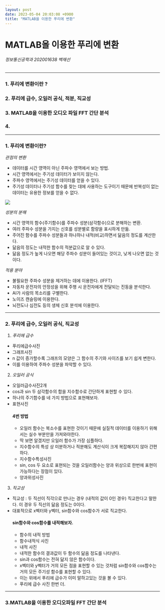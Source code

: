 ```yaml
---
layout: post
date: 2023-05-04 20:03:08 +0900
title: "MATLAB을 이용한 푸리에 변환"
---
```


# MATLAB을 이용한 푸리에 변환
###### 정보통신공학과 202001638 백재선

---
### 1. 푸리에 변환이란 ?
### 2. 푸리에 급수, 오일러 공식, 적분, 직교성
### 3. MATLAB을 이용한 오디오 파일 FFT 간단 분석
### 4. 

---
### 1. 푸리에 변환이란?

*관점의 변환*

- 데이터를 시간 영역이 아닌 주파수 영역에서 보는 방법.
- 시간 영역에서는 주기성 데이터가 보이지 않는다.
- 주파수 영역에서는 주기성 데이터를 얻을 수 있다.
- 주기성 데이터나 주기성 함수를 찾는 데에 사용하는 도구이기 때문에 
반복성이 없는 데이터는 유용한 정보를 얻을 수 없다.

![](https://postfiles.pstatic.net/MjAyMzA1MDRfMjIw/MDAxNjgzMTk2NzEzMjE4.7qB5FWJdtPBe5FIpUvbHIkpPRnRmqZxHEAWsdNmYf3Qg.A9JmMjvKnjuKSDqmwrgujowyShUxUBrqah-5EF28NjAg.PNG.baekbro2001/time_to_frequency.png?type=w966)

*성분의 분해*

- 시간 영역의 함수(주기함수)를 주파수 성분(삼각함수)으로 분해하는 변환.
- 여러 주파수 성분을 가지는 신호를 성분별로 함량을 표시하게 만듦.
- 주어진 함수를 주파수 성분들과 하나하나 내적(비교)하면서 
닮음의 정도를 계산한다.
- 닮음의 정도는 내적한 함수의 적분값으로 알 수 있다.
- 닮음 정도가 높게 나오면 해당 주파수 성분이 들어있는 것이고,
낮게 나오면 없는 것이다.

*적용 분야*

- 불필요한 주파수 성분을 제거하는 데에 이용한다. (IFFT)
- 자동차 운전자의 안정성을 위해 주행 시 운전자에게 전달되는 진동을 
분석한다.
- AI가 사람의 목소리를 구별한다.
- 노이즈 캔슬링에 이용한다.
- 뇌전도나 심전도 등의 생체 신호 분석에 이용한다.
---

### 2. 푸리에 급수, 오일러 공식, 직교성

1. *푸리에 급수*

- 푸리에급수사진
- 그래프사진
- n 값이 증가할수록 그래프의 모양은 그 함수의 주기와 사이즈를 보기 쉽게 변한다. 
- 이를 이용하여 주파수 성분을 파악할 수 있다.

2. *오일러 공식*

- 오일러급수사진2개
- cos과 sin 두 삼각함수의 합을 지수함수로 간단하게 표현할 수 있다.
- 하나의 주기함수를 네 가지 방법으로 표현해보자.
- 표현사진
   #### 4번 방법
    - 오일러 함수는 복소수를 표현한 것이기 때문에 
  실질적 데이터를 이용하기 위해서는 실수 부분만을 가져와야한다.
    - 딱 보면 알겠지만 오일러 함수가 가장 심플하다.
    - 지수함수의 특성 상 미분하거나 적분해도 계산식이 크게 복잡해지지 않아 간편하다.
    - 지수함수특성사진
    - sin, cos 두 요소로 표현되는 것을 오일러함수는 양과 위상으로 한번에
  표현이 가능하다는 장점이 있다.
    - 양과위성사진

3. *직교성*

- 직교성 : 두 직선이 직각으로 만나는 경우 (내적의 값이 0인 경우) 직교한다고 말한다.
이 경우 두 직선의 닮음 정도는 0이다. 
- 대표적으로 x벡터와 y벡터, sin함수와 cos함수가 서로 직교한다.
  #### sin함수와 cos함수를 내적해보자.
  - 함수의 내적 방법 
  - 함수내적식 사진
  - 내적 사진
  - 내적한 함수의 결과값이 두 함수의 닮음 정도를 나타낸다.
  - sin과 cos함수는 전혀 닮지 않은 함수이다. 
  - x벡터와 y벡터가 거의 모든 점을 표현할 수 있는 것처럼 sin함수와 cos함수는
  거의 모든 주기성 함수를 표현할 수 있다.
  - 이는 위에서 푸리에 급수가 이미 말하고있는 것을 볼 수 있다.
  - 푸리에 급수 사진 한번 더.
---

### 3.MATLAB을 이용한 오디오파일 FFT 간단 분석
